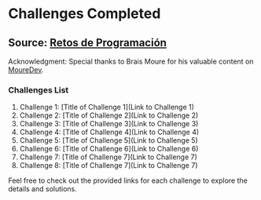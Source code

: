 # Challenges Completed

## Source: [Retos de Programación](https://retosdeprogramacion.com/ejercicios/)

Acknowledgment: Special thanks to Brais Moure for his valuable content on [MoureDev](https://www.youtube.com/c/MoureDev).

### Challenges List

1. Challenge 1: [Title of Challenge 1](Link to Challenge 1)
2. Challenge 2: [Title of Challenge 2](Link to Challenge 2)
3. Challenge 3: [Title of Challenge 3](Link to Challenge 3)
4. Challenge 4: [Title of Challenge 4](Link to Challenge 4)
5. Challenge 5: [Title of Challenge 5](Link to Challenge 5)
6. Challenge 6: [Title of Challenge 6](Link to Challenge 6)
7. Challenge 7: [Title of Challenge 7](Link to Challenge 7)
8. Challenge 8: [Title of Challenge 7](Link to Challenge 7)

Feel free to check out the provided links for each challenge to explore the details and solutions.
